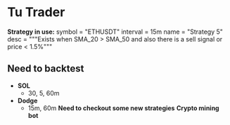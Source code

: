 # Tu Trader

**Strategy in use:**
        symbol = "ETHUSDT"
        interval = 15m
        name = "Strategy 5"
        desc = """Exists when SMA_20 > SMA_50 and also there is a sell signal  or price < 1.5%"""

## Need to backtest
- **SOL**
    - 30, 5, 60m
- **Dodge**
    - 15m, 60m
**Need to checkout some new strategies**
**Crypto mining bot**